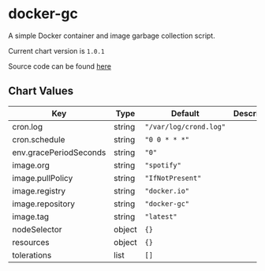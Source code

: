 docker-gc
=========
A simple Docker container and image garbage collection script.

Current chart version is `1.0.1`

Source code can be found [here](https://github.com/spotify/docker-gc)



## Chart Values

| Key | Type | Default | Description |
|-----|------|---------|-------------|
| cron.log | string | `"/var/log/crond.log"` |  |
| cron.schedule | string | `"0 0 * * *"` |  |
| env.gracePeriodSeconds | string | `"0"` |  |
| image.org | string | `"spotify"` |  |
| image.pullPolicy | string | `"IfNotPresent"` |  |
| image.registry | string | `"docker.io"` |  |
| image.repository | string | `"docker-gc"` |  |
| image.tag | string | `"latest"` |  |
| nodeSelector | object | `{}` |  |
| resources | object | `{}` |  |
| tolerations | list | `[]` |  |
